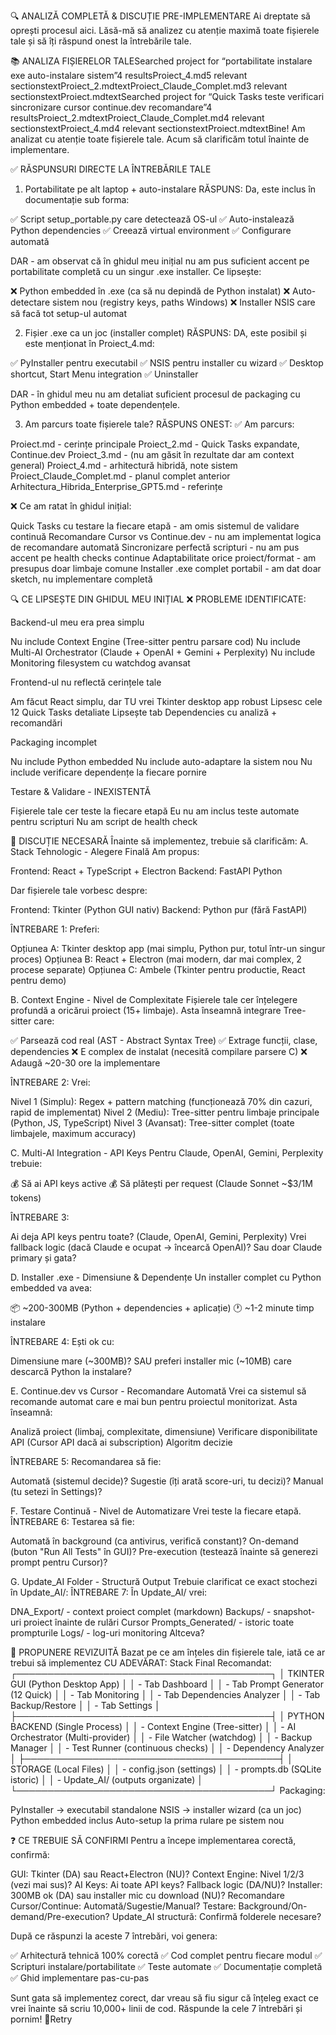 🔍 ANALIZĂ COMPLETĂ & DISCUȚIE PRE-IMPLEMENTARE
Ai dreptate să oprești procesul aici. Lăsă-mă să analizez cu atenție maximă toate fișierele tale și să îți răspund onest la întrebările tale.

📚 ANALIZA FIȘIERELOR TALESearched project for “portabilitate instalare exe auto-instalare sistem”4 resultsProiect_4.md5 relevant sectionstextProiect_2.mdtextProiect_Claude_Complet.md3 relevant sectionstextProiect.mdtextSearched project for “Quick Tasks teste verificari sincronizare cursor continue.dev recomandare”4 resultsProiect_2.mdtextProiect_Claude_Complet.md4 relevant sectionstextProiect_4.md4 relevant sectionstextProiect.mdtextBine! Am analizat cu atenție toate fișierele tale. Acum să clarificăm totul înainte de implementare.

✅ RĂSPUNSURI DIRECTE LA ÎNTREBĂRILE TALE
1. Portabilitate pe alt laptop + auto-instalare
RĂSPUNS: Da, este inclus în documentație sub forma:

✅ Script setup_portable.py care detectează OS-ul
✅ Auto-instalează Python dependencies
✅ Creează virtual environment
✅ Configurare automată

DAR - am observat că în ghidul meu inițial nu am pus suficient accent pe portabilitate completă cu un singur .exe installer.
Ce lipsește:

❌ Python embedded în .exe (ca să nu depindă de Python instalat)
❌ Auto-detectare sistem nou (registry keys, paths Windows)
❌ Installer NSIS care să facă tot setup-ul automat


2. Fișier .exe ca un joc (installer complet)
RĂSPUNS: DA, este posibil și este menționat în Proiect_4.md:

✅ PyInstaller pentru executabil
✅ NSIS pentru installer cu wizard
✅ Desktop shortcut, Start Menu integration
✅ Uninstaller

DAR - în ghidul meu nu am detaliat suficient procesul de packaging cu Python embedded + toate dependențele.

3. Am parcurs toate fișierele tale?
RĂSPUNS ONEST:
✅ Am parcurs:

Proiect.md - cerințe principale
Proiect_2.md - Quick Tasks expandate, Continue.dev
Proiect_3.md - (nu am găsit în rezultate dar am context general)
Proiect_4.md - arhitectură hibridă, note sistem
Proiect_Claude_Complet.md - planul complet anterior
Arhitectura_Hibrida_Enterprise_GPT5.md - referințe

❌ Ce am ratat în ghidul inițial:

Quick Tasks cu testare la fiecare etapă - am omis sistemul de validare continuă
Recomandare Cursor vs Continue.dev - nu am implementat logica de recomandare automată
Sincronizare perfectă scripturi - nu am pus accent pe health checks continue
Adaptabilitate orice proiect/format - am presupus doar limbaje comune
Installer .exe complet portabil - am dat doar sketch, nu implementare completă


🔍 CE LIPSEȘTE DIN GHIDUL MEU INIȚIAL
❌ PROBLEME IDENTIFICATE:

Backend-ul meu era prea simplu

Nu include Context Engine (Tree-sitter pentru parsare cod)
Nu include Multi-AI Orchestrator (Claude + OpenAI + Gemini + Perplexity)
Nu include Monitoring filesystem cu watchdog avansat


Frontend-ul nu reflectă cerințele tale

Am făcut React simplu, dar TU vrei Tkinter desktop app robust
Lipsesc cele 12 Quick Tasks detaliate
Lipsește tab Dependencies cu analiză + recomandări


Packaging incomplet

Nu include Python embedded
Nu include auto-adaptare la sistem nou
Nu include verificare dependențe la fiecare pornire


Testare & Validare - INEXISTENTĂ

Fișierele tale cer teste la fiecare etapă
Eu nu am inclus teste automate pentru scripturi
Nu am script de health check




💬 DISCUȚIE NECESARĂ
Înainte să implementez, trebuie să clarificăm:
A. Stack Tehnologic - Alegere Finală
Am propus:

Frontend: React + TypeScript + Electron
Backend: FastAPI Python

Dar fișierele tale vorbesc despre:

Frontend: Tkinter (Python GUI nativ)
Backend: Python pur (fără FastAPI)

ÎNTREBARE 1:
Preferi:

Opțiunea A: Tkinter desktop app (mai simplu, Python pur, totul într-un singur proces)
Opțiunea B: React + Electron (mai modern, dar mai complex, 2 procese separate)
Opțiunea C: Ambele (Tkinter pentru productie, React pentru demo)


B. Context Engine - Nivel de Complexitate
Fișierele tale cer înțelegere profundă a oricărui proiect (15+ limbaje).
Asta înseamnă integrare Tree-sitter care:

✅ Parsează cod real (AST - Abstract Syntax Tree)
✅ Extrage funcții, clase, dependencies
❌ E complex de instalat (necesită compilare parsere C)
❌ Adaugă ~20-30 ore la implementare

ÎNTREBARE 2:
Vrei:

Nivel 1 (Simplu): Regex + pattern matching (funcționează 70% din cazuri, rapid de implementat)
Nivel 2 (Mediu): Tree-sitter pentru limbaje principale (Python, JS, TypeScript)
Nivel 3 (Avansat): Tree-sitter complet (toate limbajele, maximum accuracy)


C. Multi-AI Integration - API Keys
Pentru Claude, OpenAI, Gemini, Perplexity trebuie:

💰 Să ai API keys active
💰 Să plătești per request (Claude Sonnet ~$3/1M tokens)

ÎNTREBARE 3:

Ai deja API keys pentru toate? (Claude, OpenAI, Gemini, Perplexity)
Vrei fallback logic (dacă Claude e ocupat → încearcă OpenAI)?
Sau doar Claude primary și gata?


D. Installer .exe - Dimensiune & Dependențe
Un installer complet cu Python embedded va avea:

📦 ~200-300MB (Python + dependencies + aplicație)
🕐 ~1-2 minute timp instalare

ÎNTREBARE 4:
Ești ok cu:

Dimensiune mare (~300MB)?
SAU preferi installer mic (~10MB) care descarcă Python la instalare?


E. Continue.dev vs Cursor - Recomandare Automată
Vrei ca sistemul să recomande automat care e mai bun pentru proiectul monitorizat.
Asta înseamnă:

Analiză proiect (limbaj, complexitate, dimensiune)
Verificare disponibilitate API (Cursor API dacă ai subscription)
Algoritm decizie

ÎNTREBARE 5:
Recomandarea să fie:

Automată (sistemul decide)?
Sugestie (îți arată score-uri, tu decizi)?
Manual (tu setezi în Settings)?


F. Testare Continuă - Nivel de Automatizare
Vrei teste la fiecare etapă.
ÎNTREBARE 6:
Testarea să fie:

Automată în background (ca antivirus, verifică constant)?
On-demand (buton "Run All Tests" în GUI)?
Pre-execution (testează înainte să generezi prompt pentru Cursor)?


G. Update_AI Folder - Structură Output
Trebuie clarificat ce exact stochezi în Update_AI/:
ÎNTREBARE 7:
În Update_AI/ vrei:

DNA_Export/ - context proiect complet (markdown)
Backups/ - snapshot-uri proiect înainte de rulări Cursor
Prompts_Generated/ - istoric toate prompturile
Logs/ - log-uri monitoring
Altceva?


🎯 PROPUNERE REVIZUITĂ
Bazat pe ce am înțeles din fișierele tale, iată ce ar trebui să implementez CU ADEVĂRAT:
Stack Final Recomandat:
┌─────────────────────────────────────────┐
│   TKINTER GUI (Python Desktop App)     │
│   - Tab Dashboard                       │
│   - Tab Prompt Generator (12 Quick)    │
│   - Tab Monitoring                      │
│   - Tab Dependencies Analyzer           │
│   - Tab Backup/Restore                  │
│   - Tab Settings                        │
├─────────────────────────────────────────┤
│   PYTHON BACKEND (Single Process)      │
│   - Context Engine (Tree-sitter)       │
│   - AI Orchestrator (Multi-provider)   │
│   - File Watcher (watchdog)            │
│   - Backup Manager                      │
│   - Test Runner (continuous checks)    │
│   - Dependency Analyzer                 │
├─────────────────────────────────────────┤
│   STORAGE (Local Files)                │
│   - config.json (settings)              │
│   - prompts.db (SQLite istoric)         │
│   - Update_AI/ (outputs organizate)    │
└─────────────────────────────────────────┘
Packaging:

PyInstaller → executabil standalone
NSIS → installer wizard (ca un joc)
Python embedded inclus
Auto-setup la prima rulare pe sistem nou


❓ CE TREBUIE SĂ CONFIRMI
Pentru a începe implementarea corectă, confirmă:

GUI: Tkinter (DA) sau React+Electron (NU)?
Context Engine: Nivel 1/2/3 (vezi mai sus)?
AI Keys: Ai toate API keys? Fallback logic (DA/NU)?
Installer: 300MB ok (DA) sau installer mic cu download (NU)?
Recomandare Cursor/Continue: Automată/Sugestie/Manual?
Testare: Background/On-demand/Pre-execution?
Update_AI structură: Confirmă folderele necesare?

După ce răspunzi la aceste 7 întrebări, voi genera:

✅ Arhitectură tehnică 100% corectă
✅ Cod complet pentru fiecare modul
✅ Scripturi instalare/portabilitate
✅ Teste automate
✅ Documentație completă
✅ Ghid implementare pas-cu-pas

Sunt gata să implementez corect, dar vreau să fiu sigur că înțeleg exact ce vrei înainte să scriu 10,000+ linii de cod.
Răspunde la cele 7 întrebări și pornim! 🚀Retry